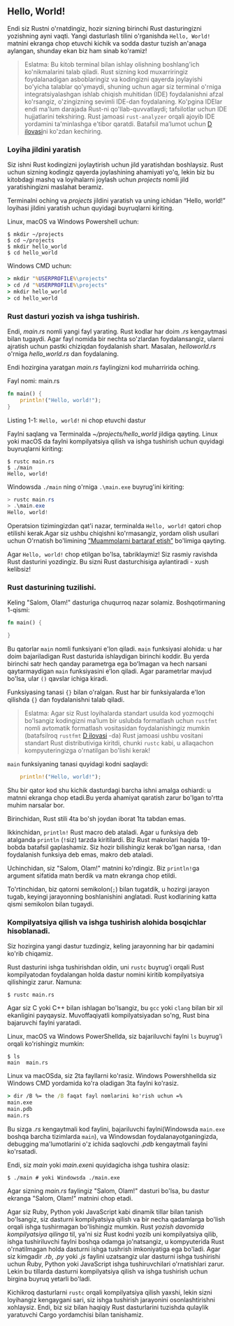 ## Hello, World!

Endi siz Rustni o'rnatdingiz, hozir sizning birinchi Rust dasturingizni yozishning ayni vaqti.
Yangi dasturlash tilini o'rganishda `Hello, World!` matnini ekranga chop etuvchi kichik va sodda
dastur tuzish an'anaga aylangan, shunday ekan biz ham sinab ko'ramiz!

> Eslatma: Bu kitob terminal bilan ishlay olishning boshlang'ich ko'nikmalarini
> talab qiladi. Rust sizning kod muxarriringiz foydalanadigan asboblaringiz va
> kodingizni qayerda joylayishi bo'yicha talablar qo'ymaydi, shuning uchun agar siz
> terminal o'rniga integratsiyalashgan ishlab chiqish muhitidan (IDE) foydalanishni afzal ko'rsangiz,
> o'zingizning sevimli IDE-dan foydalaning. Ko'pgina IDElar endi ma'lum darajada
> Rust-ni qo'llab-quvvatlaydi; tafsilotlar uchun IDE hujjatlarini tekshiring.
> Rust jamoasi `rust-analyzer` orqali ajoyib IDE yordamini ta'minlashga e'tibor qaratdi.
> Batafsil ma’lumot uchun [D ilovasi][devtools]<!-- ignore -->ni ko'zdan kechiring.

### Loyiha jildini yaratish

Siz ishni Rust kodingizni joylaytirish uchun jild yaratishdan boshlaysiz.
Rust uchun sizning kodingiz qayerda joylashining ahamiyati yo'q, lekin biz
bu kitobdagi mashq va loyihalarni joylash uchun *projects* nomli jild yaratishingizni
maslahat beramiz.

Terminalni oching va *projects* jildini yaratish va uning ichidan “Hello, world!” loyihasi
jildini yaratish uchun quyidagi buyruqlarni kiriting.

Linux, macOS va Windows Powershell uchun:

```console
$ mkdir ~/projects
$ cd ~/projects
$ mkdir hello_world
$ cd hello_world
```

Windows CMD uchun:

```cmd
> mkdir "%USERPROFILE%\projects"
> cd /d "%USERPROFILE%\projects"
> mkdir hello_world
> cd hello_world
```

### Rust dasturi yozish va ishga tushirish.

Endi, *main.rs* nomli yangi fayl yarating. Rust kodlar har doim *.rs* kengaytmasi
bilan tugaydi. Agar fayl nomida bir nechta so'zlardan foydalansangiz, ularni ajratish uchun pastki chiziqdan foydalanish shart. Masalan, *helloworld.rs* o'rniga *hello_world.rs* dan foydalaning.

Endi hozirgina yaratgan *main.rs* faylingizni kod muharririda oching.

<span class="filename">Fayl nomi: main.rs</span>

```rust
fn main() {
    println!("Hello, world!");
}
```

<span class="caption">Listing 1-1: `Hello, world!` ni chop etuvchi dastur</span>

Faylni saqlang va Terminalda *~/projects/hello_world* jildiga qayting.
Linux yoki macOS da faylni kompilyatsiya qilish va ishga tushirish uchun quyidagi buyruqlarni kiriting:

```console
$ rustc main.rs
$ ./main
Hello, world!
```

Windowsda `./main` ning o'rniga `.\main.exe` buyrug'ini kiriting:

```powershell
> rustc main.rs
> .\main.exe
Hello, world!
```
Operatsion tizimingizdan qat'i nazar, terminalda `Hello, world!` qatori chop etilishi kerak.Agar siz ushbu chiqishni ko'rmasangiz, yordam olish usullari uchun O'rnatish bo'limining [”Muammolarni bartaraf etish”][troubleshooting]<!-- ignore --> bo'limiga qayting.

Agar `Hello, world!` chop etilgan bo'lsa, tabriklaymiz! Siz rasmiy ravishda Rust dasturini yozdingiz. Bu sizni Rust dasturchisiga aylantiradi - xush kelibsiz!

### Rust dasturining tuzilishi.

Keling "Salom, Olam!" dasturiga chuqurroq nazar solamiz. Boshqotirmaning 1-qismi:

```rust
fn main() {

}
```

Bu qatorlar `main` nomli funksiyani e'lon qiladi. `main` funksiyasi alohida: u har doim bajariladigan Rust dasturida ishlaydigan birinchi koddir. Bu yerda birinchi satr hech qanday parametrga ega boʻlmagan va hech narsani qaytarmaydigan `main` funksiyasini eʼlon qiladi.
Agar parametrlar mavjud bo'lsa, ular `()` qavslar ichiga kiradi.

Funksiyasing tanasi `{}` bilan o'ralgan. Rust har bir funksiyalarda e'lon qilishda
`{}` dan foydalanishni talab qiladi.

> Eslatma: Agar siz Rust loyihalarda standart usulda kod yozmoqchi bo'lsangiz
> kodingizni maʼlum bir uslubda formatlash uchun `rustfmt` nomli avtomatik formatlash vositasidan
> foydalanishingiz mumkin (batafsilroq `rustfmt` [D ilovasi][devtools]<!-- ignore --> -da)
> Rust jamoasi ushbu vositani standart Rust distributiviga kiritdi,
> chunki `rustc` kabi, u allaqachon kompyuteringizga o'rnatilgan bo'lishi kerak!

`main` funksiyaning tanasi quyidagi kodni saqlaydi:

```rust
    println!("Hello, world!");
```

Shu bir qator kod shu kichik dasturdagi barcha ishni amalga oshiardi: u
matnni ekranga chop etadi.Bu yerda ahamiyat qaratish zarur bo'lgan
to'rtta muhim narsalar bor.

Birinchidan, Rust stili 4ta bo'sh joydan iborat 1ta tabdan emas.

Ikkinchidan, `println!` Rust macro deb ataladi. Agar u funksiya deb atalganda
`println` (`!`siz) tarzda kiritilardi. Biz Rust makrolari haqida 19-bobda batafsil
gaplashamiz. Siz hozir bilishingiz kerak bo'lgan narsa, `!`dan foydalanish 
funksiya deb emas, makro deb ataladi.

Uchinchidan, siz "Salom, Olam!" matnini ko'rdingiz. Biz `println!`ga argument
sifatida matn berdik va matn ekranga chop etildi.

To'rtinchidan, biz qatorni semikolon(`;`) bilan tugatdik, u hozirgi jarayon tugab,
keyingi jarayonning boshlanishini anglatadi. Rust kodlarining katta qismi semikolon
bilan tugaydi.


### Kompilyatsiya qilish va ishga tushirish alohida bosqichlar hisoblanadi.

Siz hozirgina yangi dastur tuzdingiz, keling jarayonning har bir qadamini
ko'rib chiqamiz.

Rust dasturini ishga tushirishdan oldin, uni `rustc` buyrug'i orqali Rust kompilyatodan
foydalangan holda dastur nomini kiritib kompilyatsiya qilishingiz zarur. Namuna:

```console
$ rustc main.rs
```

Agar siz C yoki C++ bilan ishlagan bo'lsangiz, bu `gcc` yoki `clang` bilan bir
xil ekanligini payqaysiz. Muvoffaqiyatli kompilyatsiyadan so'ng, Rust bina bajaruvchi
faylni yaratadi.

Linux, macOS va Windows PowerShellda, siz bajariluvchi faylni `ls` buyrug'i
orqali ko'rishingiz mumkin:


```console
$ ls
main  main.rs
```

Linux va macOSda, siz 2ta fayllarni ko'rasiz. Windows Powershhellda siz
Windows CMD yordamida ko'ra oladigan 3ta faylni ko'rasiz.


```cmd
> dir /B %= the /B faqat fayl nomlarini ko'rish uchun =%
main.exe
main.pdb
main.rs
```

Bu sizga *.rs* kengaytmali kod faylini, bajariluvchi faylni(Windowsda `main.exe`
boshqa barcha tizimlarda `main`), va Windowsdan foydalanayotganingizda, debugging 
ma'lumotlarini o'z ichida saqlovchi *.pdb* kengaytmali faylni ko'rsatadi.

Endi, siz *main* yoki *main.exe*ni quyidagicha ishga tushira olasiz:

```console
$ ./main # yoki Windowsda ./main.exe
```

Agar sizning *main.rs* faylingiz "Salom, Olam!" dasturi bo'lsa, bu dastur
ekranga "Salom, Olam!" matnini chop etadi.

Agar siz Ruby, Python yoki JavaScript kabi dinamik tillar bilan tanish bo'lsangiz,
siz dasturni kompilyatsiya qilish va bir necha qadamlarga bo'lish orqali ishga
tushirmagan bo'lishingiz mumkin. Rust *yozish davomida kompilyatsiya qilinga* til,
ya'ni siz Rust kodni yozib uni kompilyatsiya qilib, ishga tushiriluvchi faylni boshqa
odamga jo'natsangiz, u kompyuterida Rust o'rnatilmagan holda dasturni ishga tushrish
imkoniyatiga ega bo'ladi. Agar siz kimgadir *.rb*, *.py* yoki *.js* faylini uzatsangiz
ular dasturni ishga tushirishi uchun Ruby, Python yoki JavaScript ishga tushiruvchilari
o'rnatishlari zarur. Lekin bu tillarda dasturni kompilyatsiya qilish va ishga tushirish 
uchun birgina buyruq yetarli bo'ladi.

Kichikroq dasturlarni `rustc` orqali kompilyatsiya qilish yaxshi, lekin sizni loyihangiz 
kengaygani sari, siz ishga tushirish jarayonini osonlashtirishni xohlaysiz.
Endi, biz siz bilan haqiqiy Rust dasturlarini tuzishda qulaylik yaratuvchi
Cargo yordamchisi bilan tanishamiz.

[troubleshooting]: ch01-01-installation.html#troubleshooting
[devtools]: appendix-04-useful-development-tools.md
